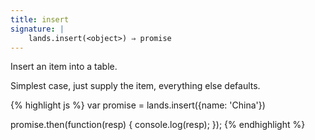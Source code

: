 ```yaml
---
title: insert
signature: |
    lands.insert(<object>) ⇒ promise
---
```


Insert an item into a table.

Simplest case, just supply the item, everything else defaults.

{% highlight js %}
var promise = lands.insert({name: 'China'})

promise.then(function(resp) {
    console.log(resp);
});
{% endhighlight %}
